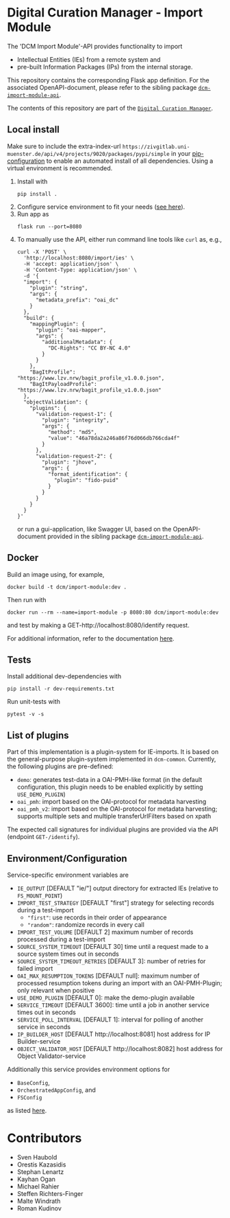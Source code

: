 # Digital Curation Manager - Import Module

The 'DCM Import Module'-API provides functionality to import
* Intellectual Entities (IEs) from a remote system and
* pre-built Information Packages (IPs) from the internal storage.

This repository contains the corresponding Flask app definition.
For the associated OpenAPI-document, please refer to the sibling package [`dcm-import-module-api`](https://github.com/lzv-nrw/dcm-import-module-api).

The contents of this repository are part of the [`Digital Curation Manager`](https://github.com/lzv-nrw/digital-curation-manager).

## Local install
Make sure to include the extra-index-url `https://zivgitlab.uni-muenster.de/api/v4/projects/9020/packages/pypi/simple` in your [pip-configuration](https://pip.pypa.io/en/stable/cli/pip_install/#finding-packages) to enable an automated install of all dependencies.
Using a virtual environment is recommended.

1. Install with
   ```
   pip install .
   ```
1. Configure service environment to fit your needs ([see here](#environmentconfiguration)).
1. Run app as
   ```
   flask run --port=8080
   ```
1. To manually use the API, either run command line tools like `curl` as, e.g.,
   ```
   curl -X 'POST' \
     'http://localhost:8080/import/ies' \
     -H 'accept: application/json' \
     -H 'Content-Type: application/json' \
     -d '{
     "import": {
       "plugin": "string",
       "args": {
         "metadata_prefix": "oai_dc"
       }
     },
     "build": {
       "mappingPlugin": {
         "plugin": "oai-mapper",
         "args": {
           "additionalMetadata": {
             "DC-Rights": "CC BY-NC 4.0"
           }
         }
       },
       "BagItProfile": "https://www.lzv.nrw/bagit_profile_v1.0.0.json",
       "BagItPayloadProfile": "https://www.lzv.nrw/bagit_profile_v1.0.0.json"
     },
     "objectValidation": {
       "plugins": {
         "validation-request-1": {
           "plugin": "integrity",
           "args": {
             "method": "md5",
             "value": "46a78da2a246a86f76d066db766cda4f"
           }
         },
         "validation-request-2": {
           "plugin": "jhove",
           "args": {
             "format_identification": {
               "plugin": "fido-puid"
             }
           }
         }
       }
     }
   }'
   ```
   or run a gui-application, like Swagger UI, based on the OpenAPI-document provided in the sibling package [`dcm-import-module-api`](https://github.com/lzv-nrw/dcm-import-module-api).

## Docker
Build an image using, for example,
```
docker build -t dcm/import-module:dev .
```
Then run with
```
docker run --rm --name=import-module -p 8080:80 dcm/import-module:dev
```
and test by making a GET-http://localhost:8080/identify request.

For additional information, refer to the documentation [here](https://github.com/lzv-nrw/digital-curation-manager).


## Tests
Install additional dev-dependencies with
```
pip install -r dev-requirements.txt
```
Run unit-tests with
```
pytest -v -s
```

## List of plugins
Part of this implementation is a plugin-system for IE-imports.
It is based on the general-purpose plugin-system implemented in `dcm-common`.
Currently, the following plugins are pre-defined:
* `demo`: generates test-data in a OAI-PMH-like format (in the default configuration, this plugin needs to be enabled explicitly by setting `USE_DEMO_PLUGIN`)
* `oai_pmh`: import based on the OAI-protocol for metadata harvesting
* `oai_pmh_v2`: import based on the OAI-protocol for metadata harvesting; supports multiple sets and multiple transferUrlFilters based on xpath

The expected call signatures for individual plugins are provided via the API (endpoint `GET-/identify`).

## Environment/Configuration
Service-specific environment variables are
* `IE_OUTPUT` [DEFAULT "ie/"] output directory for extracted IEs (relative to `FS_MOUNT_POINT`)
* `IMPORT_TEST_STRATEGY` [DEFAULT "first"] strategy for selecting records during a test-import
  * `"first"`: use records in their order of appearance
  * `"random"`: randomize records in every call
* `IMPORT_TEST_VOLUME` [DEFAULT 2] maximum number of records processed during a test-import
* `SOURCE_SYSTEM_TIMEOUT` [DEFAULT 30] time until a request made to a source system times out in seconds
* `SOURCE_SYSTEM_TIMEOUT_RETRIES` [DEFAULT 3]: number of retries for failed import
* `OAI_MAX_RESUMPTION_TOKENS` [DEFAULT null]: maximum number of processed resumption tokens during an import with an OAI-PMH-Plugin; only relevant when positive
* `USE_DEMO_PLUGIN` [DEFAULT 0]: make the demo-plugin available
* `SERVICE_TIMEOUT` [DEFAULT 3600]: time until a job in another service times out in seconds
* `SERVICE_POLL_INTERVAL` [DEFAULT 1]: interval for polling of another service in seconds
* `IP_BUILDER_HOST` [DEFAULT http://localhost:8081] host address for IP Builder-service
* `OBJECT_VALIDATOR_HOST` [DEFAULT http://localhost:8082] host address for Object Validator-service

Additionally this service provides environment options for
* `BaseConfig`,
* `OrchestratedAppConfig`, and
* `FSConfig`

as listed [here](https://github.com/lzv-nrw/dcm-common#app-configuration).

# Contributors
* Sven Haubold
* Orestis Kazasidis
* Stephan Lenartz
* Kayhan Ogan
* Michael Rahier
* Steffen Richters-Finger
* Malte Windrath
* Roman Kudinov